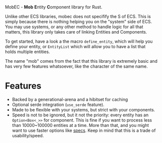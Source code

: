 
MobEC - **Mob** **E**ntity **C**omponent library for Rust.

Unlike other ECS libraries, mobec does not specifify the S of ECS. This is simply
because there is nothing helping you on the "system" side of ECS. You may use systems,
or any other method to handle logic for all that matters, this library only takes care
of linking Entities and Components.

To get started, have a look a the macro `define_entity`, which will help you define your
entity, or `EntityList` which will allow you to have a list that holds multiple entities.

The name "mob" comes from the fact that this library is extremely basic and has very few features
whatsoever, like the character of the same name.

# Features

* Backed by a generational-arena and a hibitset for caching
* Optional serde integration (`use_serde` feature).
* Made to be flexible with your systems, but strict with your components.
* Speed is not to be ignored, but it not the priority: every entity has an `Option<Box<_>>` for component.
This is fine if you want to process less than 10000~100000 entities at a time. More than that,
and you might want to use faster options like [specs](https://crates.io/crates/specs). Keep in mind that this is a trade of usability/speed.